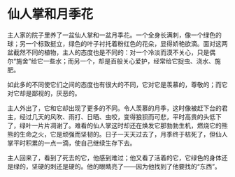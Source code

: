 # 仙人掌和月季花

主人家的院子里养了一盆仙人掌和一盆月季花。一个全身长满刺，像一个绿色的球；另一个标致挺立，绿色的叶子衬托着粉红色的花朵，显得娇艳欲滴。面对这两盆截然不同的植物，主人的态度也是不同的：对一个冷淡而漠不关心，只是偶尔“施舍”给它一些水；而另一个，却是百般关心爱护，经常给它捉虫、浇水、施肥。 

如此多的不同使它们之间的态度也有很大的不同，它对它是羡慕的，尊敬的；而它对它却是鄙视的，厌恶的。 

主人外出了，它和它却出现了更多的不同。令人羡慕的月季，这时像被赶下台的君主，经过几天的风吹、雨打、日晒、虫咬，变得狼狈而可悲，平时高贵的头低下了，绿叶一片片凋谢了。难看的仙人掌这时却还在焕发它那勃勃生机，燃烧它的熊熊的生命之火，它是顽强而坚韧的。日子一天天过去了，月季终于枯死了，但仙人掌平时积累的一点一滴，使自己继续生存下去。 

主人回来了，看到了死去的它，他感到难过；他又看了活着的它，它绿色的身体还是绿的，坚硬的刺还是硬的。他的眼睛亮了——因为他找到了他要找的“东西”。
 